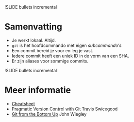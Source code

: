 !SLIDE bullets incremental
# Samenvatting

* Je werkt lokaal. Altijd.
* `git` is het hoofdcommando met eigen *subcommando's*
* Een commit bereid je voor en leg je vast.
* Iedere commit heeft een uniek ID in de vorm van een SHA.
* Er zijn aliases voor sommige commits.

!SLIDE bullets incremental
# Meer informatie
* [Cheatsheet](http://ndpsoftware.com/git-cheatsheet.html)
* [Pragmatic Version Control with Git](http://pragprog.com/book/tsgit/pragmatic-version-control-using-git) Travis Swicegood
* [Git from the Bottom Up](http://ftp.newartisans.com/pub/git.from.bottom.up.pdf) John Wiegley
